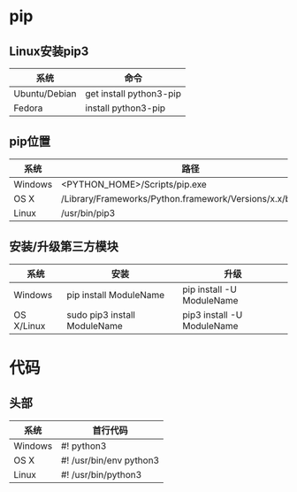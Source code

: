# pip

## Linux安装pip3

| 系统          | 命令                    |
| ------------- | ----------------------- |
| Ubuntu/Debian | get install python3-pip |
| Fedora        | install python3-pip     |

## pip位置

| 系统    | 路径                                                       |
| ------- | ---------------------------------------------------------- |
| Windows | <PYTHON_HOME>/Scripts/pip.exe                              |
| OS X    | /Library/Frameworks/Python.framework/Versions/x.x/bin/pip3 |
| Linux   | /usr/bin/pip3                                              |

## 安装/升级第三方模块

| 系统       | 安装                         | 升级                       |
| ---------- | ---------------------------- | -------------------------- |
| Windows    | pip install ModuleName       | pip install -U ModuleName  |
| OS X/Linux | sudo pip3 install ModuleName | pip3 install -U ModuleName |

# 代码

## 头部

| 系统    | 首行代码                |
| ------- | ----------------------- |
| Windows | #! python3              |
| OS X    | #! /usr/bin/env python3 |
| Linux   | #! /usr/bin/python3     |

